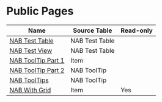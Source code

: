 # Public Pages

| Name | Source Table | Read-only |
| ----- | ------ | ------ |
| [NAB Test Table](page-nab-test-table/index.md) | NAB Test Table |  |
| [NAB Test View](page-nab-test-view/index.md) | NAB Test Table |  |
| [NAB ToolTip Part 1](page-nab-tool-tip-part-1/index.md) | Item |  |
| [NAB ToolTip Part 2](page-nab-tool-tip-part-2/index.md) | NAB ToolTip |  |
| [NAB ToolTips](page-nab-tool-tips/index.md) | NAB ToolTip |  |
| [NAB With Grid](page-nab-with-grid/index.md) | Item | Yes |
